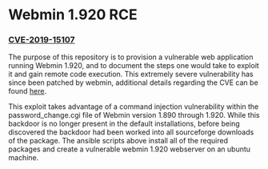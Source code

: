 # Webmin 1.920 RCE

### [CVE-2019-15107](https://www.cvedetails.com/cve/CVE-2019-15107/)

The purpose of this repository is to provision a vulnerable web application running Webmin 1.920, and to document the steps one would take to exploit it and gain remote code execution. This extremely severe vulnerability has since been patched by webmin, additional details regarding the CVE can be found [here](https://www.cvedetails.com/cve/CVE-2019-15107/).

This exploit takes advantage of a command injection vulnerability within the password_change.cgi file of Webmin version 1.890 through 1.920. While this backdoor is no longer present in the default installations, before being discovered the backdoor had been worked into all sourceforge downloads of the package. The ansible scripts above install all of the required packages and create a vulnerable webmin 1.920 webserver on an ubuntu machine. 
